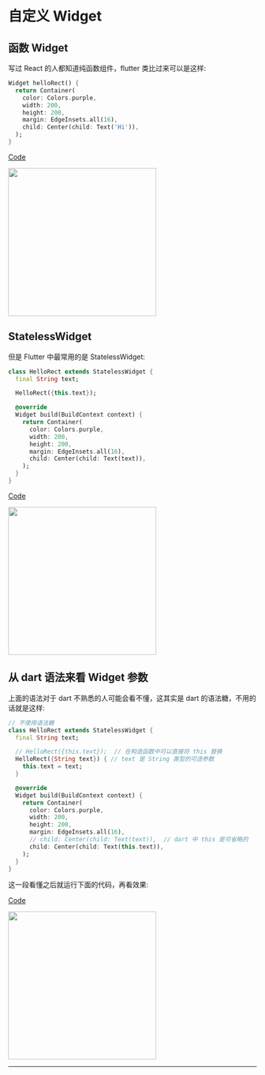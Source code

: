 # 自定义 Widget

## 函数 Widget

写过 React 的人都知道纯函数组件，flutter 类比过来可以是这样:

```dart
Widget helloRect() {
  return Container(
    color: Colors.purple,
    width: 200,
    height: 200,
    margin: EdgeInsets.all(16),
    child: Center(child: Text('Hi')),
  );
}
```

[Code][function_widget]

<image src="./assets/function_widget.png" width="300" />

## StatelessWidget

但是 Flutter 中最常用的是 StatelessWidget:

```dart
class HelloRect extends StatelessWidget {
  final String text;

  HelloRect({this.text});

  @override
  Widget build(BuildContext context) {
    return Container(
      color: Colors.purple,
      width: 200,
      height: 200,
      margin: EdgeInsets.all(16),
      child: Center(child: Text(text)),
    );
  }
}
```

[Code][stateless_widget]

<image src="./assets/stateless_widget.png" width="300" />

## 从 dart 语法来看 Widget 参数

上面的语法对于 dart 不熟悉的人可能会看不懂，这其实是 dart 的语法糖，不用的话就是这样:

```dart
// 不使用语法糖
class HelloRect extends StatelessWidget {
  final String text;

  // HelloRect({this.text});  // 在构造函数中可以直接将 this 替换
  HelloRect({String text}) { // text 是 String 类型的可选参数
    this.text = text;
  }

  @override
  Widget build(BuildContext context) {
    return Container(
      color: Colors.purple,
      width: 200,
      height: 200,
      margin: EdgeInsets.all(16),
      // child: Center(child: Text(text)),  // dart 中 this 是可省略的
      child: Center(child: Text(this.text)),
    );
  }
}
```

这一段看懂之后就运行下面的代码，再看效果:

[Code][stateless_widget_multi_params]

<image src="./assets/stateless_widget_multi_params.png" width="300" />

-----

[function_widget]:https://gist.githubusercontent.com/riskers/fb174083be0064aaa1c232e468ee8ed9/raw/7e1cfd2267267fa1aec5359a6517116985f8318e/function_widget.dart
[stateless_widget]:https://gist.githubusercontent.com/riskers/fb174083be0064aaa1c232e468ee8ed9/raw/f5cb58dea28d71a9a4b4fca979e3f14697462791/stateless_widget.dart
[stateless_widget_multi_params]:https://gist.githubusercontent.com/riskers/fb174083be0064aaa1c232e468ee8ed9/raw/44b6cfda1dbe205349e8fdfd16232b7f74df4bc4/stateless_widget_multi_params.dart